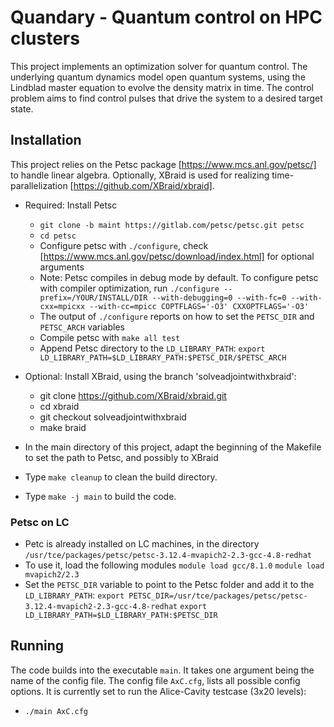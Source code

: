# Quandary - Quantum control on HPC clusters
This project implements an optimization solver for quantum control. The underlying quantum dynamics model open quantum systems, using the Lindblad master equation to evolve the density matrix in time. The control problem aims to find control pulses that drive the system to a desired target state.

## Installation
This project relies on the Petsc package [https://www.mcs.anl.gov/petsc/] to handle linear algebra. Optionally, XBraid is used for realizing time-parallelization [https://github.com/XBraid/xbraid].
* Required: Install Petsc
    * `git clone -b maint https://gitlab.com/petsc/petsc.git petsc`
    * `cd petsc`
    * Configure petsc with `./configure`, check [https://www.mcs.anl.gov/petsc/download/index.html] for optional arguments
    * Note: Petsc compiles in debug mode by default. To configure petsc with compiler optimization, run
        `./configure --prefix=/YOUR/INSTALL/DIR --with-debugging=0 --with-fc=0 --with-cxx=mpicxx --with-cc=mpicc COPTFLAGS='-O3' CXXOPTFLAGS='-O3'`
    * The output of `./configure` reports on how to set the `PETSC_DIR` and `PETSC_ARCH` variables
    * Compile petsc with `make all test`
    * Append Petsc directory to the `LD_LIBRARY_PATH`:
        `export LD_LIBRARY_PATH=$LD_LIBRARY_PATH:$PETSC_DIR/$PETSC_ARCH`

* Optional: Install XBraid, using the branch 'solveadjointwithxbraid': 
    - git clone https://github.com/XBraid/xbraid.git
    - cd xbraid
    - git checkout solveadjointwithxbraid
    - make braid
* In the main directory of this project, adapt the beginning of the Makefile to set the path to Petsc, and possibly to XBraid
* Type `make cleanup` to clean the build directory.
* Type `make -j main` to build the code. 

### Petsc on LC 
* Petc is already installed on LC machines, in the directory
`/usr/tce/packages/petsc/petsc-3.12.4-mvapich2-2.3-gcc-4.8-redhat`
* To use it, load the following modules
`module load gcc/8.1.0`
`module load mvapich2/2.3`
* Set the `PETSC_DIR` variable to point to the Petsc folder and add it to the `LD_LIBRARY_PATH`:
`export PETSC_DIR=/usr/tce/packages/petsc/petsc-3.12.4-mvapich2-2.3-gcc-4.8-redhat`
`export LD_LIBRARY_PATH=$LD_LIBRARY_PATH:$PETSC_DIR`
 

## Running
The code builds into the executable `main`. It takes one argument being the name of the config file. The config file `AxC.cfg`, lists all possible config options. It is currently set to run the Alice-Cavity testcase (3x20 levels):
* `./main AxC.cfg`

